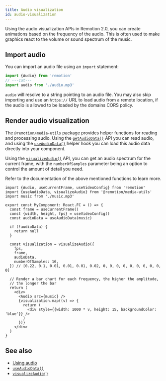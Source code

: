 ```yaml
---
title: Audio visualization
id: audio-visualization
---
```


Using the audio visualization APIs in Remotion 2.0, you can create animations based on the frequency of the audio. This is often used to make graphics react to the volume or sound spectrum of the music.

## Import audio

You can import an audio file using an `import` statement:

```ts twoslash
import {Audio} from 'remotion'
// ---cut---
import audio from './audio.mp3'
```

`audio` will resolve to a string pointing to an audio file. You may also skip importing and use an `https://` URL to load audio from a remote location, if the audio is allowed to be loaded by the domains CORS policy.

## Render audio visualization

The `@remotion/media-utils` package provides helper functions for reading and processing audio. Using the [`getAudioData()`](/docs/get-audio-data) API you can read audio, and using the [`useAudioData()`](/docs/use-audio-data) helper hook you can load this audio data directly into your component.

Using the [`visualizeAudio()`](/docs/visualize-audio) API, you can get an audio spectrum for the current frame, with the `numberOfSamples` parameter being an option to control the amount of detail you need.

Refer to the documentation of the above mentioned functions to learn more.

```tsx twoslash
import {Audio, useCurrentFrame, useVideoConfig} from 'remotion'
import {useAudioData, visualizeAudio} from '@remotion/media-utils'
import music from './music.mp3'

export const MyComponent: React.FC = () => {
  const frame = useCurrentFrame()
  const {width, height, fps} = useVideoConfig()
  const audioData = useAudioData(music)

  if (!audioData) {
    return null
  }

  const visualization = visualizeAudio({
    fps,
    frame,
    audioData,
    numberOfSamples: 16,
  }) // [0.22, 0.1, 0.01, 0.01, 0.01, 0.02, 0, 0, 0, 0, 0, 0, 0, 0, 0, 0]

  // Render a bar chart for each frequency, the higher the amplitude,
  // the longer the bar
  return (
    <div>
      <Audio src={music} />
      {visualization.map((v) => {
        return (
          <div style={{width: 1000 * v, height: 15, backgroundColor: 'blue'}} />
        )
      })}
    </div>
  )
}
```

## See also

- [Using audio](/docs/using-audio)
- [`useAudioData()`](/docs/use-audio-data)
- [`visualizeAudio()`](/docs/visualize-audio)
